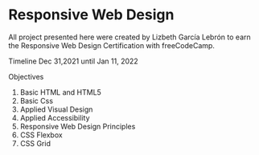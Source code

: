 # Responsive Web Design
All project presented here were created by Lizbeth García Lebrón to earn the Responsive Web Design Certification with freeCodeCamp.

Timeline Dec 31,2021 until Jan 11, 2022

Objectives
1. Basic HTML and HTML5
2. Basic Css
3. Applied Visual Design
4. Applied Accessibility
5. Responsive Web Design Principles
6. CSS Flexbox
7. CSS Grid
